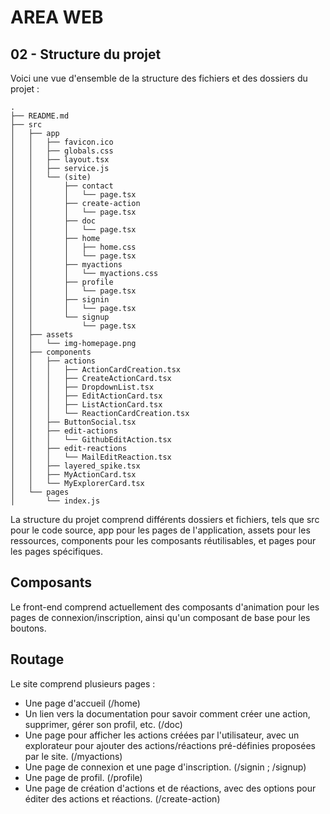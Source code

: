 # AREA WEB

## 02 - Structure du projet
Voici une vue d'ensemble de la structure des fichiers et des dossiers du projet :
```
.
├── README.md
├── src
│   ├── app
│   │   ├── favicon.ico
│   │   ├── globals.css
│   │   ├── layout.tsx
│   │   ├── service.js
│   │   └── (site)
│   │       ├── contact
│   │       │   └── page.tsx
│   │       ├── create-action
│   │       │   └── page.tsx
│   │       ├── doc
│   │       │   └── page.tsx
│   │       ├── home
│   │       │   ├── home.css
│   │       │   └── page.tsx
│   │       ├── myactions
│   │       │   └── myactions.css
│   │       ├── profile
│   │       │   └── page.tsx
│   │       ├── signin
│   │       │   └── page.tsx
│   │       └── signup
│   │           └── page.tsx
│   ├── assets
│   │   └── img-homepage.png
│   ├── components
│   │   ├── actions
│   │   │   ├── ActionCardCreation.tsx
│   │   │   ├── CreateActionCard.tsx
│   │   │   ├── DropdownList.tsx
│   │   │   ├── EditActionCard.tsx
│   │   │   ├── ListActionCard.tsx
│   │   │   └── ReactionCardCreation.tsx
│   │   ├── ButtonSocial.tsx
│   │   ├── edit-actions
│   │   │   └── GithubEditAction.tsx
│   │   ├── edit-reactions
│   │   │   └── MailEditReaction.tsx
│   │   ├── layered_spike.tsx
│   │   ├── MyActionCard.tsx
│   │   └── MyExplorerCard.tsx
│   └── pages
│       └── index.js
```
La structure du projet comprend différents dossiers et fichiers, tels que src pour le code source, app pour les pages de l'application, assets pour les ressources, components pour les composants réutilisables, et pages pour les pages spécifiques.

## Composants
Le front-end comprend actuellement des composants d'animation pour les pages de connexion/inscription, ainsi qu'un composant de base pour les boutons.

## Routage
Le site comprend plusieurs pages :

- Une page d'accueil (/home)
- Un lien vers la documentation pour savoir comment créer une action, supprimer, gérer son profil, etc. (/doc)
- Une page pour afficher les actions créées par l'utilisateur, avec un explorateur pour ajouter des actions/réactions pré-définies proposées par le site. (/myactions)
- Une page de connexion et une page d'inscription. (/signin ; /signup)
- Une page de profil. (/profile)
- Une page de création d'actions et de réactions, avec des options pour éditer des actions et réactions. (/create-action)